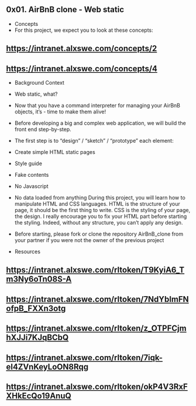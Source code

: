 ## 0x01. AirBnB clone - Web static
- Concepts
- For this project, we expect you to look at these concepts:
## https://intranet.alxswe.com/concepts/2
## https://intranet.alxswe.com/concepts/4

- Background Context
- Web static, what?
- Now that you have a command interpreter for managing your AirBnB objects, it’s - time to make them alive!

- Before developing a big and complex web application, we will build the front end step-by-step.

- The first step is to “design” / “sketch” / “prototype” each element:
- Create simple HTML static pages
- Style guide
- Fake contents
- No Javascript
- No data loaded from anything
During this project, you will learn how to manipulate HTML and CSS languages. HTML is the structure of your page, it should be the first thing to write. CSS is the styling of your page, the design. I really encourage you to fix your HTML part before starting the styling. Indeed, without any structure, you can’t apply any design.
- Before starting, please fork or clone the repository AirBnB_clone from your partner if you were not the owner of the previous project
- Resources
## https://intranet.alxswe.com/rltoken/T9KyiA6_Tm3Ny6oTn08S-A
## https://intranet.alxswe.com/rltoken/7NdYbImFNofpB_FXXn3otg
## https://intranet.alxswe.com/rltoken/z_OTPFCjmhXJJi7KJqBCbQ
## https://intranet.alxswe.com/rltoken/7iqk-el4ZVnKeyLoON8Rqg
## https://intranet.alxswe.com/rltoken/okP4V3RxFXHkEcQo19AnuQ
